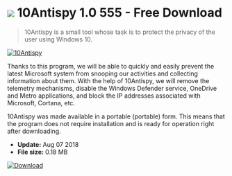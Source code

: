 # ![](https://cdn.softexe.net/static/icon/d/10antispy-9927.png) 10Antispy 1.0 555 - Free Download

> 10Antispy is a small tool whose task is to protect the privacy of the user using Windows 10.

[![10Antispy](https://gallery.dpcdn.pl/imgc/Tools/84023/g_-_420x350_1.5_-_x2702a58a-1e75-4289-bd02-7f3e7424e2f5.png)](https://softexe.net/win/system/system-tools/10antispy:aabg.html)

Thanks to this program, we will be able to quickly and easily prevent the latest Microsoft system from snooping our activities and collecting information about them. With the help of 10Antispy, we will remove the telemetry mechanisms, disable the Windows Defender service, OneDrive and Metro applications, and block the IP addresses associated with Microsoft, Cortana, etc.
 
 10Antispy was made available in a portable (portable) form. This means that the program does not require installation and is ready for operation right after downloading.


- **Update:** Aug 07 2018
- **File size:** 0.18 MB

[![Download](https://cdn.softexe.net/static/img/download.png)](https://softexe.net/win/system/system-tools/10antispy:aabg.html)

